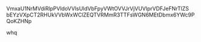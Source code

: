 VmxaU1NrMVdiRlpPVldoVVlsUldVbFpyVWtOVVJrVjVUVlprVDFJeFNrTlZS
bEYzVXpCT2RHUkVVbWxWClZEQTVRMmR3TTFsWGN6MEtDbmx6YWc9PQoKZHNp

whq